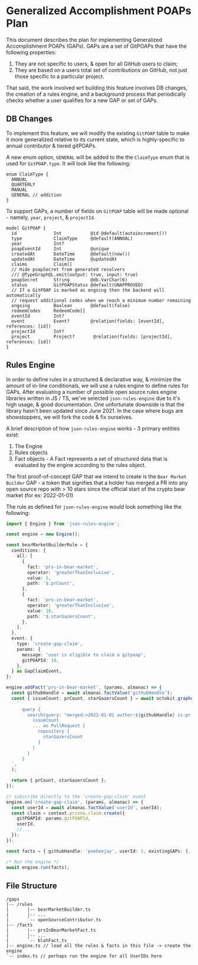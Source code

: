# Generalized Accomplishment POAPs Plan

This document describes the plan for implementing Generalized Accomplishment POAPs (GAPs). GAPs are a set of GitPOAPs that have the following properties:

1. They are not specific to users, & open for all GitHub users to claim;
2. They are based on a users total set of contributions on GitHub, not just those specific to a particular project.

That said, the work involved wrt building this feature involves DB changes, the creation of a rules engine, and a background process that periodically checks whether a user qualifies for a new GAP or set of GAPs.

## DB Changes

To implement this feature, we will modify the existing `GitPOAP` table to make it more generalized relative to its current state, which is highly-specific to annual contributor & tiered gitPOAPs.

A new enum option, `GENERAL` will be added to the the `ClaimType` enum that is used for `GitPOAP.type`. It will look like the following:

```prisma
enum ClaimType {
  ANNUAL
  QUARTERLY
  MANUAL
  GENERAL // addition
}
```

To support GAPs, a number of fields on `GitPOAP` table will be made optional - namely, `year`, `project`, & `projectId`.

```prisma
model GitPOAP {
  id              Int           @id @default(autoincrement())
  type            ClaimType     @default(ANNUAL)
  year            Int?
  poapEventId     Int           @unique
  createdAt       DateTime      @default(now())
  updatedAt       DateTime      @updatedAt
  claims          Claim[]
  // Hide poapSecret from generated resolvers
  /// @TypeGraphQL.omit(output: true, input: true)
  poapSecret      String        @db.VarChar(6)
  status          GitPOAPStatus @default(UNAPPROVED)
  // If a GitPOAP is marked as ongoing then the backend will automatically
  // request additional codes when we reach a minimum number remaining
  ongoing         Boolean       @default(false)
  redeemCodes     RedeemCode[]
  eventId         Int?
  event           Event?        @relation(fields: [eventId], references: [id])
  projectId       Int?
  project         Project?       @relation(fields: [projectId], references: [id])
}
```

## Rules Engine

In order to define rules in a structured & declarative way, & minimize the amount of in-line conditionals, we will use a rules engine to define rules for GAPs. After evaluating a number of possible open source rules engine libraries written in JS / TS, we've selected `json-rules-engine` due to it's high usage, & good documentation. One unfortunate downside is that the library hasn't been updated since June 2021. In the case where bugs are showstoppers, we will fork the code & fix ourselves.

A brief description of how `json-rules-engine` works - 3 primary entities exist:

1. The Engine
2. Rules objects
3. Fact objects - A Fact represents a set of structured data that is evaluated by the engine according to the rules object.

The first proof-of-concept GAP that we intend to create is the `Bear Market Builder` GAP - a token that signifies that a holder has merged a PR into any open source repo with > 10 stars since the official start of the crypto bear market (for ex: 2022-01-01)

The rule as defined for `json-rules-engine` would look something like the following:

```typescript
import { Engine } from 'json-rules-engine';

const engine = new Engine();

const bearMarketBuilderRule = {
  conditions: {
    all: [
      {
        fact: 'prs-in-bear-market',
        operator: 'greaterThanInclusive',
        value: 5,
        path: '$.prCount',
      },
      {
        fact: 'prs-in-bear-market',
        operator: 'greaterThanInclusive',
        value: 10,
        path: '$.starGazersCount',
      },
    ],
  },
  event: {
    type: 'create-gap-claim',
    params: {
      message: 'user is eligible to claim a gitpoap',
      gitPOAPId: 10,
    },
  } as GapClaimEvent,
};

engine.addFact('prs-in-bear-market', (params, almanac) => {
  const githubHandle = await almanac.factValue('githubHandle');
  const { issueCount: prCount, starGazersCount } = await octokit.graphql(
    `
      query {
        search(query: "merged:>2022-01-01 author:${githubHandle} is:pr is:merged" type: ISSUE, first: 100) {
          issueCount
          ... as PullRequest {
            repository {
              starGazersCount
            }
          }
        }
      }
  `,
  );

  return { prCount, starGazersCount };
});

// subscribe directly to the 'create-gap-claim' event
engine.on('create-gap-claim', (params, almanac) => {
  const userId = await almanac.factValue('userId', userId);
  const claim = context.prisma.claim.create({
    gitPOAPId: params.gitPOAPId,
    userId,
    //...
  });
});

const facts = { githubHandle: 'peebeejay', userId: 1, existingGAPs: [...] };

/* Run the engine */
await engine.run(facts);
```

## File Structure

```
/gaps
|-- /rules
|       |-- bearMarketBuilder.ts
|       |-- ...
|       `-- openSourceContributor.ts
|-- /facts
|       |-- prsInBearMarketFact.ts
|       |-- ...
|       `-- blahFact.ts
|-- engine.ts // load all the rules & facts in this file -> create the engine
`-- index.ts // perhaps run the engine for all UserIDs here
```
